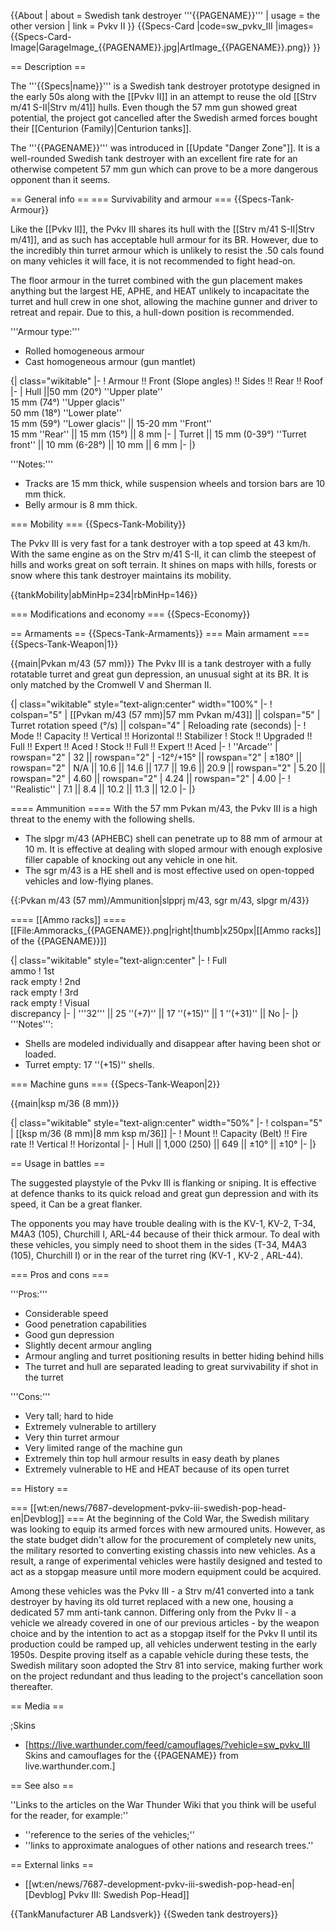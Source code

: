 {{About
| about = Swedish tank destroyer '''{{PAGENAME}}'''
| usage = the other version
| link = Pvkv II
}}
{{Specs-Card
|code=sw_pvkv_III
|images={{Specs-Card-Image|GarageImage_{{PAGENAME}}.jpg|ArtImage_{{PAGENAME}}.png}}
}}

== Description ==
<!-- ''In the description, the first part should be about the history of the creation and combat usage of the vehicle, as well as its key features. In the second part, tell the reader about the ground vehicle in the game. Insert a screenshot of the vehicle, so that if the novice player does not remember the vehicle by name, he will immediately understand what kind of vehicle the article is talking about.'' -->
The '''{{Specs|name}}''' is a  Swedish tank destroyer prototype designed in the early 50s along with the [[Pvkv II]] in an attempt to reuse the old [[Strv m/41 S-II|Strv m/41]] hulls. Even though the 57 mm gun showed great potential, the project got cancelled after the Swedish armed forces bought their [[Centurion (Family)|Centurion tanks]]. 

The '''{{PAGENAME}}''' was introduced in [[Update "Danger Zone"]]. It is a well-rounded Swedish tank destroyer with an excellent fire rate for an otherwise competent 57 mm gun which can prove to be a more dangerous opponent than it seems.

== General info ==
=== Survivability and armour ===
{{Specs-Tank-Armour}}
<!-- ''Describe armour protection. Note the most well protected and key weak areas. Appreciate the layout of modules as well as the number and location of crew members. Is the level of armour protection sufficient, is the placement of modules helpful for survival in combat? If necessary use a visual template to indicate the most secure and weak zones of the armour.'' -->
Like the [[Pvkv II]], the Pvkv III shares its hull with the [[Strv m/41 S-II|Strv m/41]], and as such has acceptable hull armour for its BR. However, due to the incredibly thin turret armour which is unlikely to resist the .50 cals found on many vehicles it will face, it is not recommended to fight head-on.

The floor armour in the turret combined with the gun placement makes anything but the largest HE, APHE, and HEAT unlikely to incapacitate the turret and hull crew in one shot, allowing the machine gunner and driver to retreat and repair. Due to this, a hull-down position is recommended.

'''Armour type:'''

* Rolled homogeneous armour
* Cast homogeneous armour (gun mantlet)

{| class="wikitable"
|-
! Armour !! Front (Slope angles) !! Sides !! Rear !! Roof
|-
| Hull ||50 mm (20°) ''Upper plate'' <br> 15 mm (74°) ''Upper glacis'' <br> 50 mm (18°) ''Lower plate'' <br> 15 mm (59°) ''Lower glacis'' || 15-20 mm ''Front'' <br> 15 mm ''Rear'' || 15 mm (15°) || 8 mm
|-
| Turret || 15 mm (0-39°) ''Turret front'' || 10 mm (6-28°)  || 10 mm || 6 mm
|-
|}

'''Notes:'''

* Tracks are 15 mm thick, while suspension wheels and torsion bars are 10 mm thick.
* Belly armour is 8 mm thick.

=== Mobility ===
{{Specs-Tank-Mobility}}
<!-- ''Write about the mobility of the ground vehicle. Estimate the specific power and manoeuvrability, as well as the maximum speed forwards and backwards.'' -->
The Pvkv III is very fast for a tank destroyer with a top speed at 43 km/h. With the same engine as on the Strv m/41 S-II, it can climb the steepest of hills and works great on soft terrain. It shines on maps with hills, forests or snow where this tank destroyer maintains its mobility. 

{{tankMobility|abMinHp=234|rbMinHp=146}}

=== Modifications and economy ===
{{Specs-Economy}}

== Armaments ==
{{Specs-Tank-Armaments}}
=== Main armament ===
{{Specs-Tank-Weapon|1}}
<!-- ''Give the reader information about the characteristics of the main gun. Assess its effectiveness in a battle based on the reloading speed, ballistics and the power of shells. Do not forget about the flexibility of the fire, that is how quickly the cannon can be aimed at the target, open fire on it and aim at another enemy. Add a link to the main article on the gun: <code><nowiki>{{main|Name of the weapon}}</nowiki></code>. Describe in general terms the ammunition available for the main gun. Give advice on how to use them and how to fill the ammunition storage.'' -->
{{main|Pvkan m/43 (57 mm)}}
The Pvkv III is a tank destroyer with a fully rotatable turret and great gun depression, an unusual sight at its BR. It is only matched by the Cromwell V and Sherman II. 

{| class="wikitable" style="text-align:center" width="100%"
|-
! colspan="5" | [[Pvkan m/43 (57 mm)|57 mm Pvkan m/43]] || colspan="5" | Turret rotation speed (°/s) || colspan="4" | Reloading rate (seconds)
|-
! Mode !! Capacity !! Vertical !! Horizontal !! Stabilizer
! Stock !! Upgraded !! Full !! Expert !! Aced
! Stock !! Full !! Expert !! Aced
|-
! ''Arcade''
| rowspan="2" | 32 || rowspan="2" | -12°/+15° || rowspan="2" | ±180° || rowspan="2" | N/A || 10.6 || 14.6 || 17.7 || 19.6 || 20.9 || rowspan="2" | 5.20 || rowspan="2" | 4.60 || rowspan="2" | 4.24 || rowspan="2" | 4.00
|-
! ''Realistic''
| 7.1 || 8.4 || 10.2 || 11.3 || 12.0
|-
|}

==== Ammunition ====
With the 57 mm Pvkan m/43, the Pvkv III is a high threat to the enemy with the following shells.

* The slpgr m/43 (APHEBC) shell can penetrate up to 88 mm of armour at 10 m. It is effective at dealing with sloped armour with enough explosive filler capable of knocking out any vehicle in one hit.
* The sgr m/43 is a HE shell and is most effective used on open-topped vehicles and low-flying planes.

{{:Pvkan m/43 (57 mm)/Ammunition|slpprj m/43, sgr m/43, slpgr m/43}}

==== [[Ammo racks]] ====
[[File:Ammoracks_{{PAGENAME}}.png|right|thumb|x250px|[[Ammo racks]] of the {{PAGENAME}}]]
<!-- '''Last updated:''' -->
{| class="wikitable" style="text-align:center"
|-
! Full<br>ammo
! 1st<br>rack empty
! 2nd<br>rack empty
! 3rd<br>rack empty
! Visual<br>discrepancy
|-
| '''32''' || 25&nbsp;''(+7)'' || 17&nbsp;''(+15)'' || 1&nbsp;''(+31)'' || No
|-
|}
'''Notes''':

* Shells are modeled individually and disappear after having been shot or loaded.
* Turret empty: 17&nbsp;''(+15)'' shells.

=== Machine guns ===
{{Specs-Tank-Weapon|2}}
<!-- ''Offensive and anti-aircraft machine guns not only allow you to fight some aircraft but also are effective against lightly armoured vehicles. Evaluate machine guns and give recommendations on its use.'' -->
{{main|ksp m/36 (8 mm)}}

{| class="wikitable" style="text-align:center" width="50%"
|-
! colspan="5" | [[ksp m/36 (8 mm)|8 mm ksp m/36]]
|-
! Mount !! Capacity (Belt) !! Fire rate !! Vertical !! Horizontal
|-
| Hull || 1,000 (250) || 649 || ±10° || ±10°
|-
|}

== Usage in battles ==
<!-- ''Describe the tactics of playing in the vehicle, the features of using vehicles in the team and advice on tactics. Refrain from creating a "guide" - do not impose a single point of view but instead give the reader food for thought. Describe the most dangerous enemies and give recommendations on fighting them. If necessary, note the specifics of the game in different modes (AB, RB, SB).'' -->
The suggested playstyle of the Pvkv III is flanking or sniping. It is effective at defence thanks to its quick reload and great gun depression and with its speed, it Can be a great flanker.

The opponents you may have trouble dealing with is the KV-1, KV-2, T-34, M4A3 (105), Churchill I, ARL-44 because of their thick armour. To deal with these vehicles, you simply need to shoot them in the sides (T-34, M4A3 (105), Churchill I) or in the rear of the turret ring (KV-1 , KV-2 , ARL-44).

=== Pros and cons ===
<!-- ''Summarise and briefly evaluate the vehicle in terms of its characteristics and combat effectiveness. Mark its pros and cons in a bulleted list. Try not to use more than 6 points for each of the characteristics. Avoid using categorical definitions such as "bad", "good" and the like - use substitutions with softer forms such as "inadequate" and "effective".'' -->

'''Pros:'''

* Considerable speed
* Good penetration capabilities
* Good gun depression
* Slightly decent armour angling
* Armour angling and turret positioning results in better hiding behind hills
* The turret and hull are separated leading to great survivability if shot in the turret

'''Cons:'''

* Very tall; hard to hide
* Extremely vulnerable to artillery
* Very thin turret armour
* Very limited range of the machine gun
* Extremely thin top hull armour results in easy death by planes
* Extremely vulnerable to HE and HEAT because of its open turret

== History ==
<!-- ''Describe the history of the creation and combat usage of the vehicle in more detail than in the introduction. If the historical reference turns out to be too long, take it to a separate article, taking a link to the article about the vehicle and adding a block "/History" (example: <nowiki>https://wiki.warthunder.com/(Vehicle-name)/History</nowiki>) and add a link to it here using the <code>main</code> template. Be sure to reference text and sources by using <code><nowiki><ref></ref></nowiki></code>, as well as adding them at the end of the article with <code><nowiki><references /></nowiki></code>. This section may also include the vehicle's dev blog entry (if applicable) and the in-game encyclopedia description (under <code><nowiki>=== In-game description ===</nowiki></code>, also if applicable).'' -->
=== [[wt:en/news/7687-development-pvkv-iii-swedish-pop-head-en|Devblog]] ===
At the beginning of the Cold War, the Swedish military was looking to equip its armed forces with new armoured units. However, as the state budget didn't allow for the procurement of completely new units, the military resorted to converting existing chassis into new vehicles. As a result, a range of experimental vehicles were hastily designed and tested to act as a stopgap measure until more modern equipment could be acquired.

Among these vehicles was the Pvkv III - a Strv m/41 converted into a tank destroyer by having its old turret replaced with a new one, housing a dedicated 57 mm anti-tank cannon. Differing only from the Pvkv II - a vehicle we already covered in one of our previous articles - by the weapon choice and by the intention to act as a stopgap itself for the Pvkv II until its production could be ramped up, all vehicles underwent testing in the early 1950s. Despite proving itself as a capable vehicle during these tests, the Swedish military soon adopted the Strv 81 into service, making further work on the project redundant and thus leading to the project's cancellation soon thereafter.

== Media ==
<!-- ''Excellent additions to the article would be video guides, screenshots from the game, and photos.'' -->

;Skins

* [https://live.warthunder.com/feed/camouflages/?vehicle=sw_pvkv_III Skins and camouflages for the {{PAGENAME}} from live.warthunder.com.]

== See also ==
<!-- ''Links to the articles on the War Thunder Wiki that you think will be useful for the reader, for example:''
* ''reference to the series of the vehicles;''
* ''links to approximate analogues of other nations and research trees.'' -->
''Links to the articles on the War Thunder Wiki that you think will be useful for the reader, for example:''

* ''reference to the series of the vehicles;''
* ''links to approximate analogues of other nations and research trees.''

== External links ==
<!-- ''Paste links to sources and external resources, such as:''
* ''topic on the official game forum;''
* ''other literature.'' -->

* [[wt:en/news/7687-development-pvkv-iii-swedish-pop-head-en|[Devblog] Pvkv III: Swedish Pop-Head]]

{{TankManufacturer AB Landsverk}}
{{Sweden tank destroyers}}